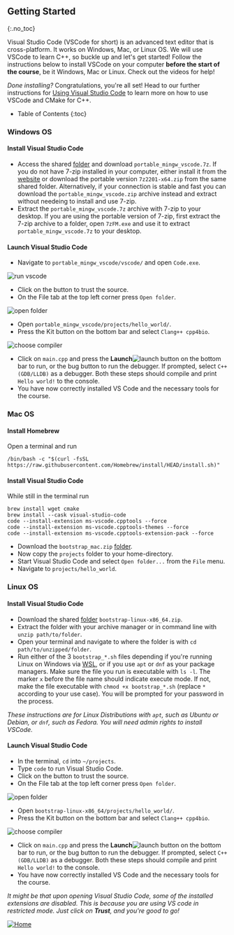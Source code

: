 ## Getting Started
{:.no_toc}

Visual Studio Code (VSCode for short) is an advanced text editor that is cross-platform. 
It works on Windows, Mac, or Linux OS.
We will use VSCode to learn C++, so buckle up and let's get started! Follow the instructions below to install VSCode on your computer **before the start of the course**, be it Windows, Mac or Linux. Check out the videos for help!

*Done installing?* Congratulations, you're all set! Head to our further instructions for [Using Visual Studio Code](https://rugtres.github.io/programming4biologists/using-vs-code) to learn more on how to use VSCode and CMake for C++.

* Table of Contents
{:toc}

### Windows OS
#### Install Visual Studio Code
* Access the shared [folder](https://drive.google.com/drive/folders/1D3FQNhDLFY7mzvIzMqOtc9LIBlh_yaRr?usp=share_link) and download `portable_mingw_vscode.7z`. If you do not have 7-zip installed in your computer, either install it from the [website](https://www.7-zip.org/download.html) or download the portable version `7z2201-x64.zip` from the same shared folder. Alternatively, if your connection is stable and fast you can download the `portable_mingw_vscode.zip` archive instead and extract without needeing to install and use 7-zip.
* Extract the `portable_mingw_vscode.7z` archive with 7-zip to your desktop. If you are using the portable version of 7-zip, first extract the 7-zip  archive to a folder, open `7zFM.exe` and use it to extract `portable_mingw_vscode.7z` to your desktop.

#### Launch Visual Studio Code
* Navigate to `portable_mingw_vscode/vscode/` and open `Code.exe`. 

![run vscode](img/run_vscode.png)

* Click on the button to trust the source.
* On the File tab at the top left corner press `Open folder`. 

![open folder](img/open_folder.png)

* Open `portable_mingw_vscode/projects/hello_world/`.
* Press the Kit button on the bottom bar  and select `Clang++ cpp4bio`. 

![choose compiler](img/choose_compiler.png)

* Click on `main.cpp` and press the **Launch**![launch](img/launch.png) button on the bottom bar to run, or the bug button to run the debugger. If prompted, select `C++ (GDB/LLDB)` as a debugger. Both these steps should compile and print `Hello world!` to the console.
* You have now correctly installed VS Code and the necessary tools for the course.

### Mac OS

#### Install Homebrew

Open a terminal and run
```
/bin/bash -c "$(curl -fsSL https://raw.githubusercontent.com/Homebrew/install/HEAD/install.sh)"
```

#### Install Visual Studio Code

While still in the terminal run
```
brew install wget cmake
brew install --cask visual-studio-code
code --install-extension ms-vscode.cpptools --force
code --install-extension ms-vscode.cpptools-themes --force
code --install-extension ms-vscode.cpptools-extension-pack --force
```

* Download the `bootstrap_mac.zip` [folder](https://drive.google.com/file/d/1hiZCdaS09biA3mDYn8hRJtMyFeA-ZxK-/view?usp=share_link).
* Now copy the `projects` folder to your home-directory.</br>
* Start Visual Studio Code and select `Open folder...` from the `File` menu.</br>
* Navigate to `projects/hello_world`.

### Linux OS

#### Install Visual Studio Code

* Download the shared [folder](https://drive.google.com/file/d/14Q2Lqg0fC9NeV0WBNo_ENOjts9gnx1y4/view?usp=share_link) `bootstrap-linux-x86_64.zip`.
* Extract the folder with your archive manager or in command line with `unzip path/to/folder`.
* Open your terminal and navigate to where the folder is with `cd path/to/unzipped/folder`.
* Run either of the 3 `bootstrap_*.sh` files depending if you're running Linux on Windows via [WSL](https://learn.microsoft.com/en-us/windows/wsl/), or if you use `apt` or `dnf` as your package managers. Make sure the file you run is executable with `ls -l`. The marker `x` before the file name should indicate execute mode. If not, make the file executable with `chmod +x bootstrap_*.sh` (replace `*` according to your use case).  You will be prompted for your password in the process.

*These instructions are for Linux Distributions with `apt`, such as Ubuntu or Debian, or `dnf`, such as Fedora. You will need admin rights to install VSCode.*

#### Launch Visual Studio Code

* In the terminal, `cd` into `~/projects`.
* Type `code` to run Visual Studio Code.
* Click on the button to trust the source.
* On the File tab at the top left corner press `Open folder`. 

![open folder](img/open_folder.png)

* Open `bootstrap-linux-x86_64/projects/hello_world/`.
* Press the Kit button on the bottom bar  and select `Clang++ cpp4bio`. 

![choose compiler](img/choose_compiler.png)

* Click on `main.cpp` and press the **Launch**![launch](img/launch.png) button on the bottom bar to run, or the bug button to run the debugger. If prompted, select `C++ (GDB/LLDB)` as a debugger. Both these steps should compile and print `Hello world!` to the console.
* You have now correctly installed VS Code and the necessary tools for the course.

*It might be that upon opening Visual Studio Code, some of the installed extensions are disabled. This is because you are using VS code in restricted mode. 
Just click on **Trust**, and you're good to go!*

[![Home](/img/home.jpg)](https://rugtres.github.io/programming4biologists/)
